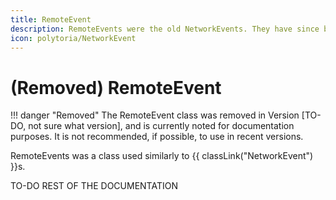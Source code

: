 ```yaml
---
title: RemoteEvent
description: RemoteEvents were the old NetworkEvents. They have since been replaced with NetworkEvents and have been removed.
icon: polytoria/NetworkEvent
---
```


# (Removed) RemoteEvent

<div data-search-exclude markdown>
!!! danger "Removed"
    The RemoteEvent class was removed in Version [TO-DO, not sure what version], and is currently noted for documentation purposes. It is not recommended, if possible, to use in recent versions.
</div>

RemoteEvents was a class used similarly to {{ classLink("NetworkEvent") }}s.

TO-DO REST OF THE DOCUMENTATION